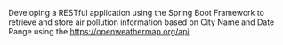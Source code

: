 Developing a RESTful application using the Spring Boot Framework to retrieve and store air pollution information based on City Name and Date Range using the https://openweathermap.org/api

